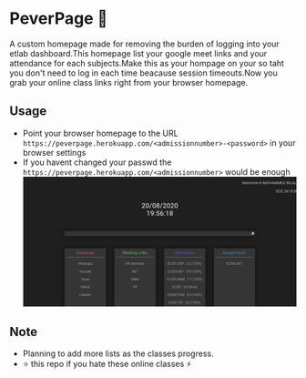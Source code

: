# PeverPage :rocket:

A custom homepage made for removing the burden of logging into your etlab dashboard.This homepage list your google meet links and your attendance for each subjects.Make this as your hompage on your so taht you don't need to log in each time beacause session timeouts.Now you grab your online class links right from your browser homepage.

## Usage

- Point your browser homepage to the URL ```https://peverpage.herokuapp.com/<admissionnumber>-<password>``` in your browser settings
- If you havent changed your passwd the ```https://peverpage.herokuapp.com/<admissionnumber>``` would be enough<br>
 ![Screenshot](img.png)

## Note
- Planning to add more lists as the classes progress.
- :star: this repo if you hate these online classes :zap:
